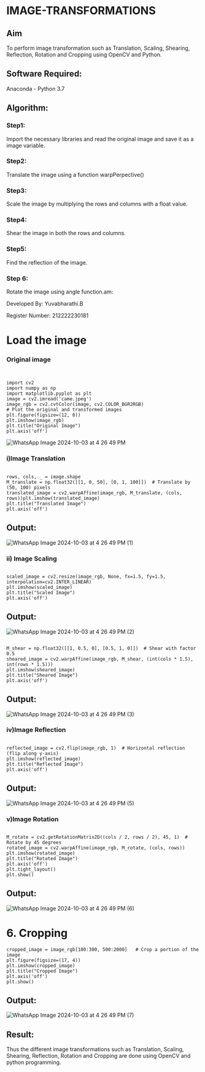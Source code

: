 # IMAGE-TRANSFORMATIONS


## Aim
To perform image transformation such as Translation, Scaling, Shearing, Reflection, Rotation and Cropping using OpenCV and Python.

## Software Required:
Anaconda - Python 3.7

## Algorithm:
### Step1:
Import the necessary libraries and read the original image and save it as a image variable.

### Step2:
Translate the image using a function warpPerpective()

### Step3:
Scale the image by multiplying the rows and columns with a float value.

### Step4:
Shear the image in both the rows and columns.

### Step5:
Find the reflection of the image.

### Step 6:
Rotate the image using angle function.am:

Developed By: Yuvabharathi.B

Register Number: 212222230181
# Load the image
### Original image 
```


import cv2
import numpy as np
import matplotlib.pyplot as plt
image = cv2.imread('came.jpeg')
image_rgb = cv2.cvtColor(image, cv2.COLOR_BGR2RGB)
# Plot the original and transformed images
plt.figure(figsize=(12, 8))
plt.imshow(image_rgb)
plt.title("Original Image")
plt.axis('off')

````
![WhatsApp Image 2024-10-03 at 4 26 49 PM](https://github.com/user-attachments/assets/14b66658-8980-4847-a91b-08d1491402ff)


### i)Image Translation
```

rows, cols, _ = image.shape
M_translate = np.float32([[1, 0, 50], [0, 1, 100]])  # Translate by (50, 100) pixels
translated_image = cv2.warpAffine(image_rgb, M_translate, (cols, rows))plt.imshow(translated_image)
plt.title("Translated Image")
plt.axis('off')
```
## Output:
![WhatsApp Image 2024-10-03 at 4 26 49 PM (1)](https://github.com/user-attachments/assets/6d154a33-f3a6-43bb-8f22-a330ab3a0215)

### ii) Image Scaling
```

scaled_image = cv2.resize(image_rgb, None, fx=1.5, fy=1.5, interpolation=cv2.INTER_LINEAR) 
plt.imshow(scaled_image)
plt.title("Scaled Image")
plt.axis('off')
```
## Output:
![WhatsApp Image 2024-10-03 at 4 26 49 PM (2)](https://github.com/user-attachments/assets/0c8a07e9-a651-4584-82d6-adad330bc56f)

```

M_shear = np.float32([[1, 0.5, 0], [0.5, 1, 0]])  # Shear with factor 0.5
sheared_image = cv2.warpAffine(image_rgb, M_shear, (int(cols * 1.5), int(rows * 1.5)))
plt.imshow(sheared_image)
plt.title("Sheared Image")
plt.axis('off')
```
## Output:
![WhatsApp Image 2024-10-03 at 4 26 49 PM (3)](https://github.com/user-attachments/assets/7f0ef2f0-4204-4aaf-8c5d-921e181654cd)

### iv)Image Reflection
```

reflected_image = cv2.flip(image_rgb, 1)  # Horizontal reflection (flip along y-axis)
plt.imshow(reflected_image)
plt.title("Reflected Image")
plt.axis('off')
```
## Output:
![WhatsApp Image 2024-10-03 at 4 26 49 PM (5)](https://github.com/user-attachments/assets/fd056c78-75da-4176-8ab3-c4657a69733c)

### v)Image Rotation
```

M_rotate = cv2.getRotationMatrix2D((cols / 2, rows / 2), 45, 1)  # Rotate by 45 degrees
rotated_image = cv2.warpAffine(image_rgb, M_rotate, (cols, rows))
plt.imshow(rotated_image)
plt.title("Rotated Image")
plt.axis('off')
plt.tight_layout()
plt.show()
```
## Output:
![WhatsApp Image 2024-10-03 at 4 26 49 PM (6)](https://github.com/user-attachments/assets/14ba2d7b-83bc-4434-b0f6-a42e4eab7365)


# 6. Cropping
```
cropped_image = image_rgb[100:300, 500:2000]   # Crop a portion of the image
plt.figure(figsize=(17, 4))
plt.imshow(cropped_image)
plt.title("Cropped Image")
plt.axis('off')
plt.show()
```
## Output:

![WhatsApp Image 2024-10-03 at 4 26 49 PM (7)](https://github.com/user-attachments/assets/a2942d72-2848-4676-a516-636597376dd6)





## Result: 

Thus the different image transformations such as Translation, Scaling, Shearing, Reflection, Rotation and Cropping are done using OpenCV and python programming.
